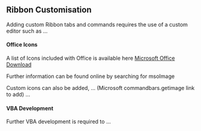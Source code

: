 ## Ribbon Customisation

Adding custom Ribbon tabs and commands requires the use of a custom editor such as ...

#### Office Icons

A list of Icons included with Office is available here [Microsoft Office Download](https://www.microsoft.com/en-nz/download/confirmation.aspx?id=21103)

Further information can be found online by searching for msoImage

Custom icons can also be added, ... (Microsoft commandbars.getimage link to add) ...


#### VBA Development

Further VBA development is required to ...


